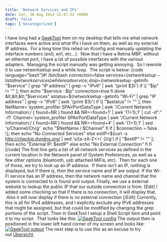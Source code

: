 ```yaml
---
title: 'Network Services and IPs'
date: Sat, 30 Aug 2014 22:47:32 +0000
draft: false
tags: ['Uncategorized']
---
```


I have long had a [GeekTool](http://projects.tynsoe.org/en/geektool/ "GeekTool") item on my desktop that tells me what network interfaces were active and what IPs I have on them, as well as my external IP address.  For a long time this relied on ifconfig and manually updating the interface numbers (en0, en1, etc...).  Now that I have a Retina MBP, without an ethernet port, I have a lot of possible interfaces with the various adapters.  Managing the script manually was getting annoying.  So I rewrote it to use networksetup and a while loop.  The script is below: \[code language="bash"\]#! /bin/bash connection=false services=$(networksetup -listallnetworkservices) while read service; do ip=$(networksetup -getinfo "$service" | grep "IP address" | grep -v "IPv6" | awk '{print $3}') if \[ "$ip" != "" \]; then echo "$service : $ip" connection=true fi done &lt;&lt;&lt;"$services" astatus=$(networksetup -getinfo "Wi-Fi" | grep "IP address" | grep -v "IPv6" | awk '{print $3}') if \[ "$astatus" != "" \]; then NetName=\`system\_profiler SPAirPortDataType | awk '/Current Network Information:/ { found=NR } found &amp;&amp; NR==found+1' | awk '{$1=$1};1' | cut -d":" -f1\` Channel=\`system\_profiler SPAirPortDataType | awk '/Current Network Information:/ { found=NR } found &amp;&amp; NR==found+4' | awk '{$1=$1};1' | sed 's/Channel/Ch/g'\` echo "$NetName / $Channel" fi if \[ $connection = false \]; then echo "No Connected Services" else extIP=$(curl -s http://checkip.dyndns.org/ | sed 's/\[a-zA-Z&lt;&gt;/ :\]//g') if \[ "$extIP" != "" \]; then echo "External IP: $extIP" else echo "No External Connection" fi fi \[/code\] The first line gets a list of all network services as defined in the current location in the Network panel of System Preferences, as well as a few other options (bluetooth, usb attached MiFis, etc).  Then for each one of those, we try to look up an IP address.  If there isn't an IP, nothing is displayed, but if there is, then the service name and IP are output. If the Wi-Fi service has an IP address, then the network name and channel that the system is connected to is found and output. Finally, we use a external website to lookup the public IP that our outside connection is from. \[Edit\] I added some checking so that if there is no connection, it will display that.  Also it will now display if there is no external connection \[/Edit\] Currently, this is all for IPv4 addresses, and I explicitly exclude any IPv6 addresses that might be assigned, but that could be modified by changing the grep portions of the script. Then in GeekTool I setup a Shell Script item and point it to my script.  That looks like this: [![GeekTool config](https://sneakypockets.wordpress.com/wp-content/uploads/2014/08/geektool-config.png?w=132)](https://sneakypockets.wordpress.com/wp-content/uploads/2014/08/geektool-config.png) The output then is positioned in the lower left hand corner of my screen and looks like: [![GeekTool output](http://sneakypockets.wordpress.com/wp-content/uploads/2014/08/geektool-output1.png?w=300)](https://sneakypockets.wordpress.com/wp-content/uploads/2014/08/geektool-output1.png) The next step is to use this as an excuse to try out [Übersicht](http://tracesof.net/uebersicht/).